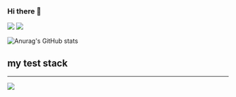 ### Hi there 👋

<a href="https://todayilearn12.tistory.com/" target="_blank"><img src="https://img.shields.io/badge/BLOG-000000?style=?style=flat-square&logo=Tistory&logoColor=ffffff"/></a>
<img src="https://img.shields.io/badge/tofu20131101@gmail.com-EA4335?style=?style=flat-square&logo=Gmail&logoColor=ffffff"/>

![Anurag's GitHub stats](https://github-readme-stats.vercel.app/api?username=kimayeon12&show_icons=true&theme=radical)

<h2>my test stack</h2>
<hr/>
<img src="https://img.shields.io/badge/BLOG-000000?style=?style=flat-square&logo=Tistory&logoColor=ffffff"/>

